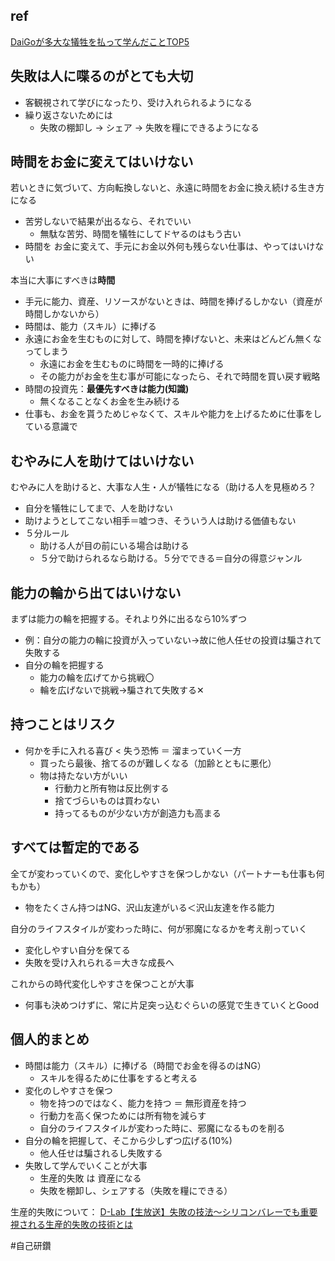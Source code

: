 ## ref

[DaiGoが多大な犠牲を払って学んだことTOP5](https://www.youtube.com/watch?v=VCE7Z82lArw)

## 失敗は人に喋るのがとても大切

- 客観視されて学びになったり、受け入れられるようになる
- 繰り返さないためには
	- 失敗の棚卸し → シェア → 失敗を糧にできるようになる

## 時間をお金に変えてはいけない

若いときに気づいて、方向転換しないと、永遠に時間をお金に換え続ける生き方になる
- 苦労しないで結果が出るなら、それでいい
	- 無駄な苦労、時間を犠牲にしてドヤるのはもう古い
- 時間を お金に変えて、手元にお金以外何も残らない仕事は、やってはいけない

本当に大事にすべきは**時間**
- 手元に能力、資産、リソースがないときは、時間を捧げるしかない（資産が時間しかないから）
- 時間は、能力（スキル）に捧げる
- 永遠にお金を生むものに対して、時間を捧げないと、未来はどんどん無くなってしまう
	- 永遠にお金を生むものに時間を一時的に捧げる
	- その能力がお金を生む事が可能になったら、それで時間を買い戻す戦略
- 時間の投資先：**最優先すべきは能力(知識)**
	- 無くなることなくお金を生み続ける
- 仕事も、お金を貰うためじゃなくて、スキルや能力を上げるために仕事をしている意識で

## むやみに人を助けてはいけない

むやみに人を助けると、大事な人生・人が犠牲になる（助ける人を見極めろ？
- 自分を犠牲にしてまで、人を助けない
- 助けようとしてこない相手＝嘘つき、そういう人は助ける価値もない
- ５分ルール
	- 助ける人が目の前にいる場合は助ける
	- ５分で助けられるなら助ける。５分でできる＝自分の得意ジャンル

## 能力の輪から出てはいけない

まずは能力の輪を把握する。それより外に出るなら10%ずつ
- 例：自分の能力の輪に投資が入っていない→故に他人任せの投資は騙されて失敗する
- 自分の輪を把握する
	- 能力の輪を広げてから挑戦〇
	- 輪を広げないで挑戦→騙されて失敗する✕

## 持つことはリスク

- 何かを手に入れる喜び < 失う恐怖 ＝ 溜まっていく一方
	- 買ったら最後、捨てるのが難しくなる（加齢とともに悪化）
	- 物は持たない方がいい
		- 行動力と所有物は反比例する
		- 捨てづらいものは買わない
		- 持ってるものが少ない方が創造力も高まる

## すべては暫定的である

全てが変わっていくので、変化しやすさを保つしかない（パートナーも仕事も何もかも）
- 物をたくさん持つはNG、沢山友達がいる＜沢山友達を作る能力

自分のライフスタイルが変わった時に、何が邪魔になるかを考え削っていく
- 変化しやすい自分を保てる
- 失敗を受け入れられる＝大きな成長へ

これからの時代変化しやすさを保つことが大事
- 何事も決めつけずに、常に片足突っ込むぐらいの感覚で生きていくとGood

## 個人的まとめ

- 時間は能力（スキル）に捧げる（時間でお金を得るのはNG）
	- スキルを得るために仕事をすると考える
- 変化のしやすさを保つ
	- 物を持つのではなく、能力を持つ ＝ 無形資産を持つ
	- 行動力を高く保つためには所有物を減らす
	- 自分のライフスタイルが変わった時に、邪魔になるものを削る
- 自分の輪を把握して、そこから少しずつ広げる(10%)
	- 他人任せは騙されるし失敗する
- 失敗して学んでいくことが大事
	- 生産的失敗 は 資産になる
	- 失敗を棚卸し、シェアする（失敗を糧にできる）

生産的失敗について：
[D-Lab【生放送】失敗の技法〜シリコンバレーでも重要視される生産的失敗の技術とは](https://daigovideolab.jp/play/wDxQcOJyTFAaQxXN6xgY)




#自己研鑽 